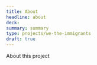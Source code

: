 ```yaml
---
title: About
headline: about
deck: 
summary: summary
type: projects/we-the-immigrants
draft: true
---
```


About this project